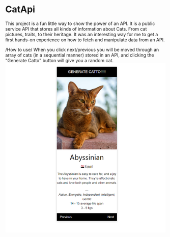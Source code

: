 # CatApi
This project is a fun little way to show the power of an API. It is a public service API that stores all kinds of information about Cats. From cat pictures, traits, to their heritage. It was an interesting way for me to get a first hands-on experience on how to fetch and manipulate data from an API.

/How to use/ 
When you click next/previous you will be moved through an array of cats (in a sequential manner) stored in an API, and clicking the "Generate Catto" button will give you a random cat.
![alt text](https://github.com/georgipetrov98/CatApi/blob/main/Untitled.png)
